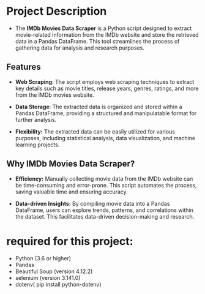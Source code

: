 
# Project Description
- The **IMDb Movies Data Scraper**  is a Python script designed to extract movie-related information from the IMDb website and store the retrieved data in a Pandas DataFrame. This tool streamlines the process of gathering data for analysis and research purposes.

## Features

- **Web Scraping**: The script employs web scraping techniques to extract key details such as movie titles, release years, genres, ratings, and more from the IMDb movies website.

- **Data Storage**: The extracted data is organized and stored within a Pandas DataFrame, providing a structured and manipulatable format for further analysis.


- **Flexibility:** The extracted data can be easily utilized for various purposes, including statistical analysis, data visualization, and machine learning projects.

## Why IMDb Movies Data Scraper?
- **Efficiency:** Manually collecting movie data from the IMDb website can be time-consuming and error-prone. This script automates the process, saving valuable time and ensuring accuracy.

- **Data-driven Insights:** By compiling movie data into a Pandas DataFrame, users can explore trends, patterns, and correlations within the dataset. This facilitates data-driven decision-making and research.

# required for this project:

- Python (3.6 or higher)
- Pandas
- Beautiful Soup (version 4.12.2)
- selenium (version 3.141.0)
- dotenv( pip install python-dotenv)
